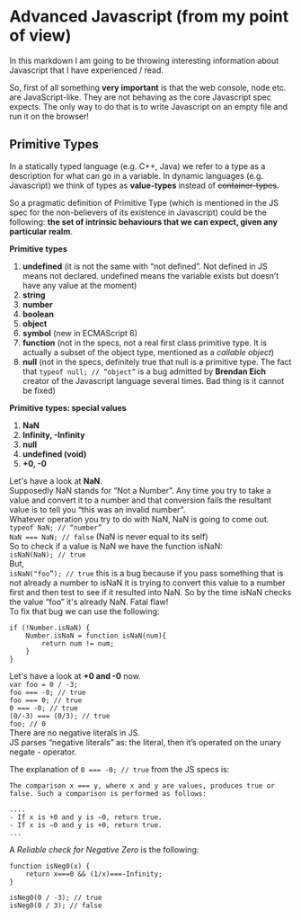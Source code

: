 # Advanced Javascript (from my point of view)

In this markdown I am going to be throwing interesting information about Javascript that I have experienced / read.

So, first of all something __very important__ is that the web console, node etc. are JavaScript-like. They are not behaving as the core Javascript spec expects. The only way to do that is to write Javascript on an empty file and run it on the browser!

## Primitive Types

In a statically typed language (e.g. C++, Java) we refer to a type as a description for what can go in a variable.
In dynamic languages (e.g. Javascript) we think of types as __value-types__ instead of ~~container-types~~.

So a pragmatic definition of Primitive Type (which is mentioned in the JS spec for the non-believers of its existence in Javascript) could be the following: __the set of intrinsic behaviours that we can expect, given any particular realm__.

__Primitive types__
1. __undefined__ (it is not the same with “not defined”. Not defined in JS means not declared. undefined means the variable exists but doesn’t have any value at the moment)
2. __string__
3. __number__
4. __boolean__
5. __object__
6. __symbol__ (new in ECMAScript 6)
7. __function__ (not in the specs, not a real first class primitive type. It is actually a subset of the object type, mentioned as a *callable object*)
8. __null__ (not in the specs, definitely true that null is a primitive type. The fact that ` typeof null; // “object” ` is a bug admitted by __Brendan Eich__ creator of the Javascript language several times. Bad thing is it cannot be fixed)

__Primitive types: special values__
1. __NaN__
2. __Infinity, -Infinity__
3. __null__
4. __undefined (void)__
5. __+0, -0__

Let's have a look at **NaN**.  
Supposedly NaN stands for “Not a Number”. Any time you try to take a value and convert it to a number and that conversion fails the resultant value is to tell you “this was an invalid number”.  
Whatever operation you try to do with NaN, NaN is going to come out.  
`typeof NaN; // “number”`  
`NaN === NaN; // false` (NaN is never equal to its self)  
So to check if a value is NaN we have the function isNaN:  
`isNaN(NaN); // true`  
But,  
`isNaN("foo”); // true` this is a bug because if you pass something that is not already a number to isNaN it is trying to convert this value to a number first and then test to see if it resulted into NaN. So by the time isNaN checks the value “foo” it's already NaN. Fatal flaw!  
To fix that bug we can use the following:
```
if (!Number.isNaN) {
	Number.isNaN = function isNaN(num){
		return num != num;
	}
}
```

Let's have a look at **+0 and -0** now.  
`var foo = 0 / -3;`  
`foo === -0; // true`  
`foo === 0; // true`  
`0 === -0; // true`  
`(0/-3) === (0/3); // true`  
`foo; // 0`  
There are no negative literals in JS.  
JS parses “negative literals” as: the literal, then it’s operated on the unary negate - operator.  

The explanation of `0 === -0; // true` from the JS specs is:
```
The comparison x === y, where x and y are values, produces true or false. Such a comparison is performed as follows:

....
- If x is +0 and y is −0, return true.
- If x is −0 and y is +0, return true.
...
```

A *Reliable check for Negative Zero* is the following:

```
function isNeg0(x) {
	return x===0 && (1/x)===-Infinity;
}

isNeg0(0 / -3); // true
isNeg0(0 / 3); // false
```
